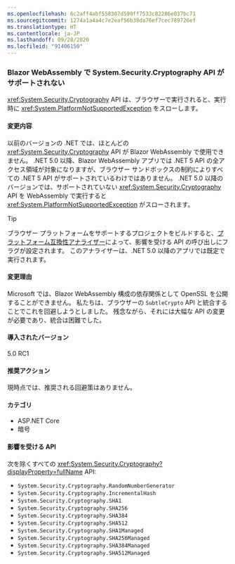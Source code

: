 ```yaml
---
ms.openlocfilehash: 6c2aff4abf558307d599ff7533c82286e037bc71
ms.sourcegitcommit: 1274a1a4a4c7e2eaf56b38da76ef7cec789726ef
ms.translationtype: HT
ms.contentlocale: ja-JP
ms.lasthandoff: 09/28/2020
ms.locfileid: "91406150"
---
```

### <a name="systemsecuritycryptography-apis-not-supported-on-blazor-webassembly"></a>Blazor WebAssembly で System.Security.Cryptography API がサポートされない

<xref:System.Security.Cryptography> API は、ブラウザーで実行されると、実行時に <xref:System.PlatformNotSupportedException> をスローします。

#### <a name="change-description"></a>変更内容

以前のバージョンの .NET では、ほとんどの <xref:System.Security.Cryptography> API が Blazor WebAssembly で使用できません。 .NET 5.0 以降、Blazor WebAssembly アプリでは .NET 5 API の全アクセス領域が対象になりますが、ブラウザー サンドボックスの制約によりすべての .NET 5 API がサポートされているわけではありません。 .NET 5.0 以降のバージョンでは、サポートされていない <xref:System.Security.Cryptography> API を WebAssembly で実行すると <xref:System.PlatformNotSupportedException> がスローされます。

> [!TIP]
> ブラウザー プラットフォームをサポートするプロジェクトをビルドすると、[プラットフォーム互換性アナライザー](../../../../docs/core/compatibility/code-analysis.md#ca1416-platform-compatibility)によって、影響を受ける API の呼び出しにフラグが設定されます。 このアナライザーは、.NET 5.0 以降のアプリでは既定で実行されます。

#### <a name="reason-for-change"></a>変更理由

Microsoft では、Blazor WebAssembly 構成の依存関係として OpenSSL を公開することができません。 私たちは、ブラウザーの `SubtleCrypto` API と統合することでこれを回避しようとしました。 残念ながら、それには大幅な API の変更が必要であり、統合は困難でした。

#### <a name="version-introduced"></a>導入されたバージョン

5.0 RC1

#### <a name="recommended-action"></a>推奨アクション

現時点では、推奨される回避策はありません。

#### <a name="category"></a>カテゴリ

- ASP.NET Core
- 暗号

#### <a name="affected-apis"></a>影響を受ける API

次を除くすべての <xref:System.Security.Cryptography?displayProperty=fullName> API:

- `System.Security.Cryptography.RandomNumberGenerator`
- `System.Security.Cryptography.IncrementalHash`
- `System.Security.Cryptography.SHA1`
- `System.Security.Cryptography.SHA256`
- `System.Security.Cryptography.SHA384`
- `System.Security.Cryptography.SHA512`
- `System.Security.Cryptography.SHA1Managed`
- `System.Security.Cryptography.SHA256Managed`
- `System.Security.Cryptography.SHA384Managed`
- `System.Security.Cryptography.SHA512Managed`

<!--

#### Affected APIs

- `T:System.Security.Cryptography`

-->
